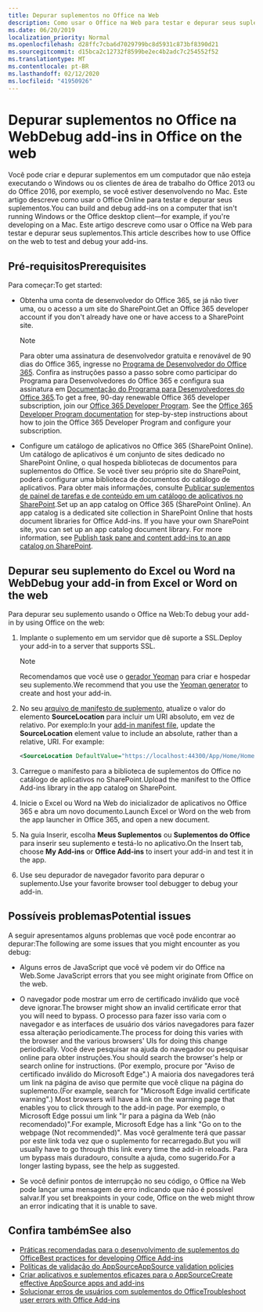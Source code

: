 ```yaml
---
title: Depurar suplementos no Office na Web
description: Como usar o Office na Web para testar e depurar seus suplementos.
ms.date: 06/20/2019
localization_priority: Normal
ms.openlocfilehash: d28ffc7cba6d7029799bc8d5931c873bf8390d21
ms.sourcegitcommit: d15bca2c12732f8599be2ec4b2adc7c254552f52
ms.translationtype: MT
ms.contentlocale: pt-BR
ms.lasthandoff: 02/12/2020
ms.locfileid: "41950926"
---
```

# <a name="debug-add-ins-in-office-on-the-web"></a><span data-ttu-id="95ee2-103">Depurar suplementos no Office na Web</span><span class="sxs-lookup"><span data-stu-id="95ee2-103">Debug add-ins in Office on the web</span></span>


<span data-ttu-id="95ee2-104">Você pode criar e depurar suplementos em um computador que não esteja executando o Windows ou os clientes de área de trabalho do Office 2013 ou do Office 2016, por exemplo, se você estiver desenvolvendo no Mac. Este artigo descreve como usar o Office Online para testar e depurar seus suplementos.</span><span class="sxs-lookup"><span data-stu-id="95ee2-104">You can build and debug add-ins on a computer that isn't running Windows or the Office desktop client&mdash;for example, if you're developing on a Mac.</span></span> <span data-ttu-id="95ee2-105">Este artigo descreve como usar o Office na Web para testar e depurar seus suplementos.</span><span class="sxs-lookup"><span data-stu-id="95ee2-105">This article describes how to use Office on the web to test and debug your add-ins.</span></span> 

## <a name="prerequisites"></a><span data-ttu-id="95ee2-106">Pré-requisitos</span><span class="sxs-lookup"><span data-stu-id="95ee2-106">Prerequisites</span></span>

<span data-ttu-id="95ee2-107">Para começar:</span><span class="sxs-lookup"><span data-stu-id="95ee2-107">To get started:</span></span>

- <span data-ttu-id="95ee2-108">Obtenha uma conta de desenvolvedor do Office 365, se já não tiver uma, ou o acesso a um site do SharePoint.</span><span class="sxs-lookup"><span data-stu-id="95ee2-108">Get an Office 365 developer account if you don't already have one or have access to a SharePoint site.</span></span>

  > [!NOTE]
  > <span data-ttu-id="95ee2-p102">Para obter uma assinatura de desenvolvedor gratuita e renovável de 90 dias do Office 365, ingresse no [Programa de Desenvolvedor do Office 365](https://developer.microsoft.com/office/dev-program). Confira as instruções passo a passo sobre como participar do Programa para Desenvolvedores do Office 365 e configura sua assinatura em [Documentação do Programa para Desenvolvedores do Office 365](/office/developer-program/office-365-developer-program).</span><span class="sxs-lookup"><span data-stu-id="95ee2-p102">To get a free, 90-day renewable Office 365 developer subscription, join our [Office 365 Developer Program](https://developer.microsoft.com/office/dev-program). See the [Office 365 Developer Program documentation](/office/developer-program/office-365-developer-program) for step-by-step instructions about how to join the Office 365 Developer Program and configure your subscription.</span></span>

- <span data-ttu-id="95ee2-p103">Configure um catálogo de aplicativos no Office 365 (SharePoint Online). Um catálogo de aplicativos é um conjunto de sites dedicado no SharePoint Online, o qual hospeda bibliotecas de documentos para suplementos do Office. Se você tiver seu próprio site do SharePoint, poderá configurar uma biblioteca de documentos do catálogo de aplicativos. Para obter mais informações, consulte [Publicar suplementos de painel de tarefas e de conteúdo em um catálogo de aplicativos no SharePoint](../publish/publish-task-pane-and-content-add-ins-to-an-add-in-catalog.md).</span><span class="sxs-lookup"><span data-stu-id="95ee2-p103">Set up an app catalog on Office 365 (SharePoint Online). An app catalog is a dedicated site collection in SharePoint Online that hosts document libraries for Office Add-ins. If you have your own SharePoint site, you can set up an app catalog document library. For more information, see [Publish task pane and content add-ins to an app catalog on SharePoint](../publish/publish-task-pane-and-content-add-ins-to-an-add-in-catalog.md).</span></span>


## <a name="debug-your-add-in-from-excel-or-word-on-the-web"></a><span data-ttu-id="95ee2-114">Depurar seu suplemento do Excel ou Word na Web</span><span class="sxs-lookup"><span data-stu-id="95ee2-114">Debug your add-in from Excel or Word on the web</span></span>

<span data-ttu-id="95ee2-115">Para depurar seu suplemento usando o Office na Web:</span><span class="sxs-lookup"><span data-stu-id="95ee2-115">To debug your add-in by using Office on the web:</span></span>

1. <span data-ttu-id="95ee2-116">Implante o suplemento em um servidor que dê suporte a SSL.</span><span class="sxs-lookup"><span data-stu-id="95ee2-116">Deploy your add-in to a server that supports SSL.</span></span>

    > [!NOTE]
    > <span data-ttu-id="95ee2-117">Recomendamos que você use o [gerador Yeoman](https://github.com/OfficeDev/generator-office) para criar e hospedar seu suplemento.</span><span class="sxs-lookup"><span data-stu-id="95ee2-117">We recommend that you use the [Yeoman generator](https://github.com/OfficeDev/generator-office) to create and host your add-in.</span></span>

2. <span data-ttu-id="95ee2-p104">No seu [arquivo de manifesto de suplemento](../develop/add-in-manifests.md), atualize o valor do elemento **SourceLocation** para incluir um URI absoluto, em vez de relativo. Por exemplo:</span><span class="sxs-lookup"><span data-stu-id="95ee2-p104">In your [add-in manifest file](../develop/add-in-manifests.md), update the **SourceLocation** element value to include an absolute, rather than a relative, URI. For example:</span></span>

    ```xml
    <SourceLocation DefaultValue="https://localhost:44300/App/Home/Home.html" />
    ```

3. <span data-ttu-id="95ee2-120">Carregue o manifesto para a biblioteca de suplementos do Office no catálogo de aplicativos no SharePoint.</span><span class="sxs-lookup"><span data-stu-id="95ee2-120">Upload the manifest to the Office Add-ins library in the app catalog on SharePoint.</span></span>

4. <span data-ttu-id="95ee2-121">Inicie o Excel ou Word na Web do inicializador de aplicativos no Office 365 e abra um novo documento.</span><span class="sxs-lookup"><span data-stu-id="95ee2-121">Launch Excel or Word on the web from the app launcher in Office 365, and open a new document.</span></span>

5. <span data-ttu-id="95ee2-122">Na guia Inserir, escolha **Meus Suplementos** ou **Suplementos do Office** para inserir seu suplemento e testá-lo no aplicativo.</span><span class="sxs-lookup"><span data-stu-id="95ee2-122">On the Insert tab, choose  **My Add-ins** or **Office Add-ins** to insert your add-in and test it in the app.</span></span>

6. <span data-ttu-id="95ee2-123">Use seu depurador de navegador favorito para depurar o suplemento.</span><span class="sxs-lookup"><span data-stu-id="95ee2-123">Use your favorite browser tool debugger to debug your add-in.</span></span>

## <a name="potential-issues"></a><span data-ttu-id="95ee2-124">Possíveis problemas</span><span class="sxs-lookup"><span data-stu-id="95ee2-124">Potential issues</span></span>

<span data-ttu-id="95ee2-125">A seguir apresentamos alguns problemas que você pode encontrar ao depurar:</span><span class="sxs-lookup"><span data-stu-id="95ee2-125">The following are some issues that you might encounter as you debug:</span></span>

- <span data-ttu-id="95ee2-126">Alguns erros de JavaScript que você vê podem vir do Office na Web.</span><span class="sxs-lookup"><span data-stu-id="95ee2-126">Some JavaScript errors that you see might originate from Office on the web.</span></span>

- <span data-ttu-id="95ee2-127">O navegador pode mostrar um erro de certificado inválido que você deve ignorar.</span><span class="sxs-lookup"><span data-stu-id="95ee2-127">The browser might show an invalid certificate error that you will need to bypass.</span></span> <span data-ttu-id="95ee2-128">O processo para fazer isso varia com o navegador e as interfaces de usuário dos vários navegadores para fazer essa alteração periodicamente.</span><span class="sxs-lookup"><span data-stu-id="95ee2-128">The process for doing this varies with the browser and the various browsers' UIs for doing this change periodically.</span></span> <span data-ttu-id="95ee2-129">Você deve pesquisar na ajuda do navegador ou pesquisar online para obter instruções.</span><span class="sxs-lookup"><span data-stu-id="95ee2-129">You should search the browser's help or search online for instructions.</span></span> <span data-ttu-id="95ee2-130">(Por exemplo, procure por "Aviso de certificado inválido do Microsoft Edge".) A maioria dos navegadores terá um link na página de aviso que permite que você clique na página do suplemento.</span><span class="sxs-lookup"><span data-stu-id="95ee2-130">(For example, search for "Microsoft Edge invalid certificate warning".) Most browsers will have a link on the warning page that enables you to click through to the add-in page.</span></span> <span data-ttu-id="95ee2-131">Por exemplo, o Microsoft Edge possui um link "Ir para a página da Web (não recomendado)".</span><span class="sxs-lookup"><span data-stu-id="95ee2-131">For example, Microsoft Edge has a link "Go on to the webpage (Not recommended)".</span></span> <span data-ttu-id="95ee2-132">Mas você geralmente terá que passar por este link toda vez que o suplemento for recarregado.</span><span class="sxs-lookup"><span data-stu-id="95ee2-132">But you will usually have to go through this link every time the add-in reloads.</span></span> <span data-ttu-id="95ee2-133">Para um bypass mais duradouro, consulte a ajuda, como sugerido.</span><span class="sxs-lookup"><span data-stu-id="95ee2-133">For a longer lasting bypass, see the help as suggested.</span></span>

- <span data-ttu-id="95ee2-134">Se você definir pontos de interrupção no seu código, o Office na Web pode lançar uma mensagem de erro indicando que não é possível salvar.</span><span class="sxs-lookup"><span data-stu-id="95ee2-134">If you set breakpoints in your code, Office on the web might throw an error indicating that it is unable to save.</span></span>

## <a name="see-also"></a><span data-ttu-id="95ee2-135">Confira também</span><span class="sxs-lookup"><span data-stu-id="95ee2-135">See also</span></span>

- [<span data-ttu-id="95ee2-136">Práticas recomendadas para o desenvolvimento de suplementos do Office</span><span class="sxs-lookup"><span data-stu-id="95ee2-136">Best practices for developing Office Add-ins</span></span>](../concepts/add-in-development-best-practices.md)
- [<span data-ttu-id="95ee2-137">Políticas de validação do AppSource</span><span class="sxs-lookup"><span data-stu-id="95ee2-137">AppSource validation policies</span></span>](/office/dev/store/validation-policies)  
- [<span data-ttu-id="95ee2-138">Criar aplicativos e suplementos eficazes para o AppSource</span><span class="sxs-lookup"><span data-stu-id="95ee2-138">Create effective AppSource apps and add-ins</span></span>](/office/dev/store/create-effective-office-store-listings)  
- [<span data-ttu-id="95ee2-139">Solucionar erros de usuários com suplementos do Office</span><span class="sxs-lookup"><span data-stu-id="95ee2-139">Troubleshoot user errors with Office Add-ins</span></span>](testing-and-troubleshooting.md)
    
